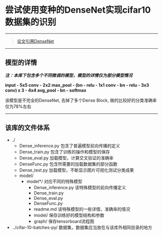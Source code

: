 # 尝试使用变种的DenseNet实现cifar10数据集的识别
---
>[论文引用DenseNet](https://arxiv.org/pdf/1608.06993.pdf)

---

## 模型的详情
***注：本库下包含多个不同微调的模型，模型的详情仅为部分模型情况***

**input - 5x5 conv - 2x2 max_pool - (bn - relu - 1x1 conv - bn - relu - 3x3 conv) x 3 - 4x4 avg_pool - bn - softmax**

该模型是不完全的DenseNet, 去掉了多个Dense Block, 做的比较好的分类准确率仅为78%左右

---
## 该库的文件体系
+ ./ 
   + Dense_inference.py 包含了普遍模型前向传播的定义
   + Dense_train.py 包含了训练的操作和模型的保存
   + Dense_eval.py 加载模型，计算交叉验证的准确率
   + DenseFunc.py 包含所需要的加载数据集的部分函数
   + Dense_test.py 加载模型，不断显示图片可视化测试分类成果
   + model/
      + model*/ 对应不同的特殊模型
        + Dense_inference.py 该特殊模型的前向传播定义
        + Dense_train.py 
        + Dense_eval.py 
        + DenseFunc.py 
        + readme.md 该特殊模型的一些详情，准确率的情况
        + model/ 保存训练好的模型结构和参数
        + graph/ 保存tensorboard流程图
+ ../cifar-10-batches-py/ 数据集，数据集应当放在与该库外相同目录的地方



